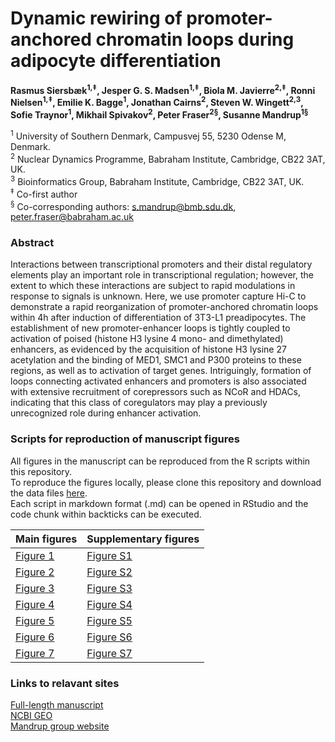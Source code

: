 # Dynamic rewiring of promoter-anchored chromatin loops during adipocyte differentiation
**Rasmus Siersbæk<sup>1,‡</sup>, Jesper G. S. Madsen<sup>1,‡</sup>, Biola M. Javierre<sup>2,‡</sup>, Ronni Nielsen<sup>1,‡</sup>, Emilie K. Bagge<sup>1</sup>, Jonathan Cairns<sup>2</sup>, Steven W. Wingett<sup>2,3</sup>, Sofie Traynor<sup>1</sup>, Mikhail Spivakov<sup>2</sup>, Peter Fraser<sup>2§</sup>, Susanne Mandrup<sup>1§</sup>**


<sup>1</sup> University of Southern Denmark, Campusvej 55, 5230 Odense M, Denmark.<br>
<sup>2</sup> Nuclear Dynamics Programme, Babraham Institute, Cambridge, CB22 3AT, UK.<br>
<sup>3</sup> Bioinformatics Group, Babraham Institute, Cambridge, CB22 3AT, UK.<br>
<sup>‡</sup> Co-first author<br>
<sup>§</sup> Co-corresponding authors: s.mandrup@bmb.sdu.dk, peter.fraser@babraham.ac.uk <br>

### Abstract
Interactions between transcriptional promoters and their distal regulatory elements play an important role in transcriptional regulation; however, the extent to which these interactions are subject to rapid modulations in response to signals is unknown. Here, we use promoter capture Hi-C to demonstrate a rapid reorganization of promoter-anchored chromatin loops within 4h after induction of differentiation of 3T3-L1 preadipocytes. The establishment of new promoter-enhancer loops is tightly coupled to activation of poised (histone H3 lysine 4 mono- and dimethylated) enhancers, as evidenced by the acquisition of histone H3 lysine 27 acetylation and the binding of MED1, SMC1 and P300 proteins to these regions, as well as to activation of target genes. Intriguingly, formation of loops connecting activated enhancers and promoters is also associated with extensive recruitment of corepressors such as NCoR and HDACs, indicating that this class of coregulators may play a previously unrecognized role during enhancer activation. 

### Scripts for reproduction of manuscript figures
All figures in the manuscript can be reproduced from the R scripts within this repository.<br>
To reproduce the figures locally, please clone this repository and download the data files [here](http://bioinformatik.sdu.dk/solexa/webshare/JM/PCHIC_project/PCHiC_Data_Package.zip).<br>
Each script in markdown format (.md) can be opened in RStudio and the code chunk within backticks can be executed.<br>

Main figures | Supplementary figures
------------- | -------------
[Figure 1](Links/Figure1.md) | [Figure S1](Links/FigureS1.md)
[Figure 2](Links/Figure2.md) | [Figure S2](Links/FigureS2.md)
[Figure 3](Links/Figure3.md) | [Figure S3](Links/FigureS3.md)
[Figure 4](Links/Figure4.md) | [Figure S4](Links/FigureS4.md)
[Figure 5](Links/Figure5.md) | [Figure S5](Links/FigureS5.md)
[Figure 6](Links/Figure6.md) | [Figure S6](Links/FigureS6.md)
[Figure 7](Links/Figure7.md) | [Figure S7](Links/FigureS7.md)

### Links to relavant sites
[Full-length manuscript](http://www.sciencedirect.com/science/article/pii/S109727651730240X)<br>
[NCBI GEO](https://www.ncbi.nlm.nih.gov/geo/query/acc.cgi?acc=GSE95533)<br>
[Mandrup group website](http://sdu.dk/mandrupgroup)<br>
